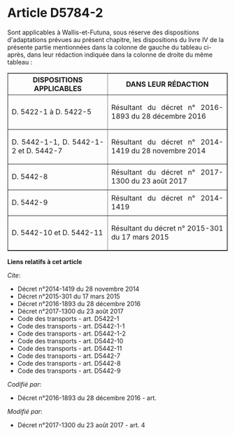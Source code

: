# Article D5784-2

Sont applicables à Wallis-et-Futuna, sous réserve des dispositions d'adaptations prévues au présent chapitre, les
dispositions du livre IV de la présente partie mentionnées dans la colonne de gauche du tableau ci-après, dans leur rédaction
indiquée dans la colonne de droite du même tableau : 

<table border="1">
  <tbody>
    <tr>
      <th>DISPOSITIONS APPLICABLES </th>
      <th>DANS LEUR RÉDACTION </th>
    </tr>
    <tr>
      <td align="justify">
D. 5422-1 à D. 5422-5 
</td>
      <td align="justify">

Résultant du décret n° 2016-1893 du 28 décembre 2016 

</td>
    </tr>
    <tr>
      <td align="justify">
D. 5442-1-1, D. 5442-1-2 et D. 5442-7 
</td>
      <td align="justify">

Résultant du décret n° 2014-1419 du 28 novembre 2014 

</td>
    </tr>
    <tr>
      <td align="justify">

D. 5442-8 

</td>
      <td align="justify">Résultant du décret n° 2017-1300 du 23 août 2017
</td>
    </tr>
    <tr>
      <td align="justify">

D. 5442-9 

</td>
      <td align="justify">Résultant du décret n° 2014-1419 

</td>
    </tr>
    <tr>
      <td align="justify">
D. 5442-10 et D. 5442-11 
</td>
      <td align="justify">

Résultant du décret n° 2015-301 du 17 mars 2015

</td>
    </tr>
  </tbody>
</table>

**Liens relatifs à cet article**

_Cite_:

  - Décret n°2014-1419 du 28 novembre 2014
  - Décret n°2015-301 du 17 mars 2015
  - Décret n°2016-1893 du 28 décembre 2016
  - Décret n°2017-1300 du 23 août 2017
  - Code des transports - art. D5422-1
  - Code des transports - art. D5442-1-1
  - Code des transports - art. D5442-1-2
  - Code des transports - art. D5442-10
  - Code des transports - art. D5442-11
  - Code des transports - art. D5442-7
  - Code des transports - art. D5442-8
  - Code des transports - art. D5442-9

_Codifié par_:

  - Décret n°2016-1893 du 28 décembre 2016 - art.

_Modifié par_:

  - Décret n°2017-1300 du 23 août 2017 - art. 4
